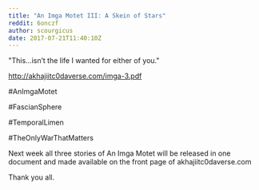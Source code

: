 ```yaml
---
title: "An Imga Motet III: A Skein of Stars"
reddit: 6onczf
author: scourgicus
date: 2017-07-21T11:40:10Z
---
```


"This…isn’t the life I wanted for either of you."

http://akhajiitc0daverse.com/imga-3.pdf

 #AnImgaMotet

 #FascianSphere
 
 #TemporalLimen

 #TheOnlyWarThatMatters

Next week all three stories of An Imga Motet will be released in one document and made available on the front page of akhajiitc0daverse.com

Thank you all.
